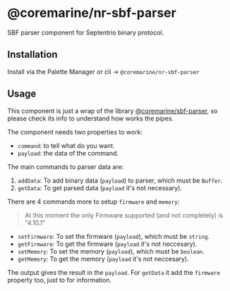 # @coremarine/nr-sbf-parser

SBF parser component for Septentrio binary protocol.

## Installation

Install via the Palette Manager or cli -> `@coremarine/nr-sbf-parser`

## Usage

This component is just a wrap of the library [@coremarine/sbf-parser](https://github.com/core-marine-dev/sbf-parser), so please check its info to understand how works the pipes.

The component needs two properties to work:

- `command`: to tell what do you want.
- `payload`: the data of the command.

The main commands to parser data are:

1. `addData`: To add binary data (`payload`) to parser, which must be `Buffer`.
2. `getData`: To get parsed data (`payload` it's not necessary).

There are 4 commands more to setup `firmware` and `memory`:

> At this moment the only Firmware supported (and not completely) is "4.10.1"

- `setFirmware`: To set the firmware (`payload`), which must be `string`.
- `getFirmware`: To get the firmware (`payload` it's not neccesary).
- `setMemory`: To set the memory (`payload`), which must be `boolean`.
- `getMemory`: To get the memory (`payload` it's not neccesary).

The output gives the result in the `payload`. For `getData` it add the `firmware` property too, just to for information.
